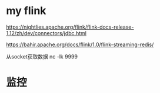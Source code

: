 # my flink
https://nightlies.apache.org/flink/flink-docs-release-1.12/zh/dev/connectors/jdbc.html

https://bahir.apache.org/docs/flink/1.0/flink-streaming-redis/

从socket获取数据
nc -lk 9999

# 监控
